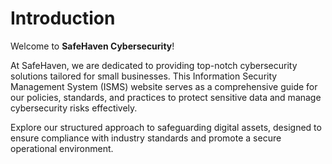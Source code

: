 # Introduction

Welcome to **SafeHaven Cybersecurity**!

At SafeHaven, we are dedicated to providing top-notch cybersecurity solutions tailored for small businesses. This Information Security Management System (ISMS) website serves as a comprehensive guide for our policies, standards, and practices to protect sensitive data and manage cybersecurity risks effectively.

Explore our structured approach to safeguarding digital assets, designed to ensure compliance with industry standards and promote a secure operational environment.


